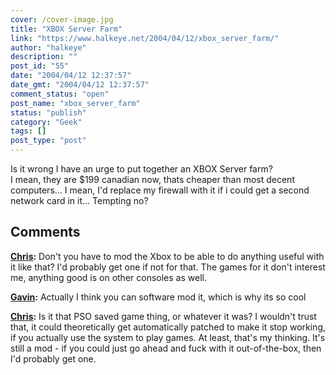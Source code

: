 ```yaml
---
cover: /cover-image.jpg
title: "XBOX Server Farm"
link: "https://www.halkeye.net/2004/04/12/xbox_server_farm/"
author: "halkeye"
description: ""
post_id: "55"
date: "2004/04/12 12:37:57"
date_gmt: "2004/04/12 12:37:57"
comment_status: "open"
post_name: "xbox_server_farm"
status: "publish"
category: "Geek"
tags: []
post_type: "post"
---
```


Is it wrong I have an urge to put together an XBOX Server farm?  
I mean, they are $199 canadian now, thats cheaper than most decent computers... I mean, I'd replace my firewall with it if i could get a second network card in it... Tempting no?

## Comments

**[Chris](#36 "2004-04-12 17:12:23"):** Don't you have to mod the Xbox to be able to do anything useful with it like that? I'd probably get one if not for that. The games for it don't interest me, anything good is on other consoles as well.

**[Gavin](#37 "2004-04-12 18:17:47"):** Actually I think you can software mod it, which is why its so cool

**[Chris](#38 "2004-04-13 04:05:24"):** Is it that PSO saved game thing, or whatever it was? I wouldn't trust that, it could theoretically get automatically patched to make it stop working, if you actually use the system to play games. At least, that's my thinking. It's still a mod - if you could just go ahead and fuck with it out-of-the-box, then I'd probably get one.

